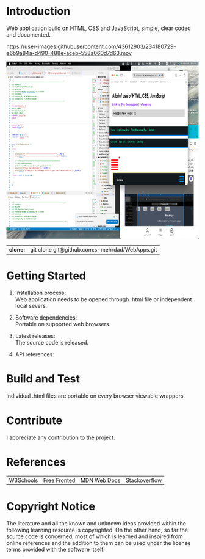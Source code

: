 # Introduction 
Web application build on HTML, CSS and JavaScript, simple, clear coded and documented.

https://user-images.githubusercontent.com/43612903/234180729-e6b9a84a-d490-488e-aceb-558a060d7d63.mov

<img href="https://github.com/s-mehrdad" src="https://github.com/s-mehrdad/WebApps/blob/master/CssHtmlJs/screenshots/ScreenShot-2023-04-10-at-12-48-41-AM.png" width="824" height="464" alt="ScreenShot">

<table>
<tr>
<td><b>clone:</b></td>
<td>git clone git@github.com:s-mehrdad/WebApps.git</td>
</tr>
</table>


# Getting Started
1.  Installation process:<br/>
Web application needs to be opened through .html file or independent local severs.

2.  Software dependencies:<br/>
Portable on supported web browsers.

3.  Latest releases:<br/>
The source code is released.

4.  API references:<br/>

# Build and Test
Individual .html files are portable on every browser viewable wrappers.


# Contribute
I appreciate any contribution to the project.

# References
<table>

<tr>
<td><a href="https://www.w3schools.com/">W3Schools</a></td>
<td><a href="https://freefrontend.com/">Free Fronted</a></td>
<td><a href="https://developer.mozilla.org/">MDN Web Docs</a></td>
<td><a href="https://stackoverflow.com/">Stackoverflow</a></td>
</tr>

</table>

# Copyright Notice
The literature and all the known and unknown ideas provided within the following learning resource is copyrighted. On the other hand, so far the source code is concerned, most of which is learned and inspired from online references and the addition to them can be used under the license terms provided with the software itself.